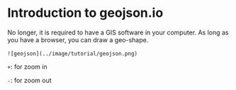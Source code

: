 # Introduction to geojson.io

No longer, it is required to have a GIS software in your computer. As long as
you have a browser, you can draw a geo-shape.

    ![geojson](../image/tutorial/geojson.png)

`+`: for zoom in

`-`: for zoom out
